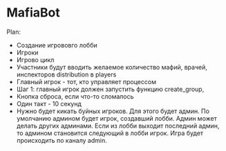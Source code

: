# MafiaBot

Plan:

- Создание игрововго лобби
- Игроки
- Игрово цикл
- Участники будут вводить желаемое количество мафий, врачей, инспекторов distribution в players
- Главный игрок - тот, кто управляет процессом
- Шаг 1: главный игрок должен запустить функцию create_group, 
- Кнопка сброса, если что-то сломалось
- Один такт - 10 секунд
- Нужно будет кикать буйных игроков. Для этого будет админ. По умолчанию админом будет игрок, создавший лобби. Админ может делать других админами. Если из лобби выходит последний админ, то админом становится следующий в лобби игрок. Игра будет происходить по каналу admin.
